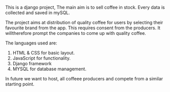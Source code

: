This is a django project, The main aim is to sell coffee in stock. Every data is collected and saved in mySQL.

The project aims at distribution of quality coffee for users by selecting their favourite brand from the app. This requires consent from the producers. It willtherefore prompt the companies to come up with quality coffee.

The languages used are:
1. HTML & CSS for basic layout.
2. JavaScript for functionality.
3. Django framework 
4. MYSQL for database management.

In future we want to host, all coffeee producers and compete from a similar starting point.

